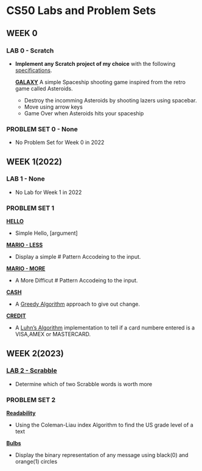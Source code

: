# **CS50 Labs and Problem Sets**

<!-------------------------------------------------WEEK 0------------------------------------------------------>
## WEEK 0

### LAB 0 - Scratch

-   **Implement any Scratch project of my choice** with the following [specifications](https://cs50.harvard.edu/x/2023/psets/0/scratch/).

    **[GALAXY](https://scratch.mit.edu/projects/546417049/)**
    A simple Spaceship shooting game inspired from the retro game called Asteroids.
    * Destroy the incomming Asteroids by shooting lazers using spacebar.
    * Move using arrow keys
    * Game Over when Asteroids hits your spaceship

### PROBLEM SET 0 - None
- No Problem Set for Week 0 in 2022

<!-------------------------------------------------WEEK 1------------------------------------------------------>
## WEEK 1(2022)

### LAB 1 - None
- No Lab for Week 1 in 2022

### PROBLEM SET 1

**[HELLO](https://cs50.harvard.edu/x/2022/psets/1/hello/)**
- Simple Hello, \[argument\]

**[MARIO - LESS](https://cs50.harvard.edu/x/2022/psets/1/mario/less/#mario)**
- Display a simple # Pattern Accodeing to the input.

**[MARIO - MORE](https://cs50.harvard.edu/x/2022/psets/1/mario/more/#mario)**
- A More Difficut # Pattern Accodeing to the input.

**[CASH](https://cs50.harvard.edu/x/2022/psets/1/cash/#cash)**
- A [Greedy Algorithm](https://cs50.harvard.edu/x/2022/psets/1/cash/#greedy-algorithms) approach to give out change.

**[CREDIT](https://cs50.harvard.edu/x/2022/psets/1/credit/#credit)**
- A [Luhn’s Algorithm](https://cs50.harvard.edu/x/2022/psets/1/credit/#luhns-algorithm) implementation to tell if a card numbere entered is a VISA,AMEX or MASTERCARD.

<!-------------------------------------------------WEEK 2------------------------------------------------------>
## WEEK 2(2023)

### [LAB 2 - Scrabble](https://cs50.harvard.edu/x/2023/labs/2/#lab-2-scrabble)

- Determine which of two Scrabble words is worth more

### PROBLEM SET 2

**[Readability](https://cs50.harvard.edu/x/2023/psets/2/readability/)**
- Using the Coleman-Liau index Algorithm to find the US grade level of a text

**[Bulbs](https://cs50.harvard.edu/x/2023/psets/2/bulbs/)**
- Display the binary representation of any message using black(0) and orange(1) circles